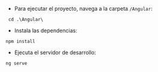 - Para ejecutar el proyecto, navega a la carpeta `/Angular`:


``` cd .\Angular\```

- Instala las dependencias:

```npm install```


- Ejecuta el servidor de desarrollo:

```ng serve```



